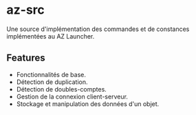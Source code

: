 # az-src
Une source d'implémentation des commandes et de constances implémentées au AZ Launcher.

## Features

* Fonctionnalités de base.
* Détection de duplication.
* Détection de doubles-comptes.
* Gestion de la connexion client-serveur.
* Stockage et manipulation des données d'un objet.

